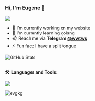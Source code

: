 
### Hi, I'm Eugene 👋
<p align="left"> <img src="https://komarev.com/ghpvc/?username=evgkg&label=Profile%20views&color=0e75b6&style=plastic" </p>

- 🔭 I’m currently working on my website
- 🌱 I’m currently learning golang
- 📫 Reach me via **Telegram [@wwtws](https://t.me/wwtws)**
- ⚡ Fun fact: I have a split tongue

![GitHub Stats](https://github-readme-stats.vercel.app/api?username=evgkg&theme=radical)

  <br/>
  <b>🛠️&nbsp;&nbsp;Languages&nbsp;and&nbsp;Tools:</b>
  <br/>
  <p align="left">
    <a href="https://skillicons.dev">
      <img src="https://skillicons.dev/icons?i=linux,git,docker,go,cpp,cs,html,css,js,mysql,qt,visualstudio,unreal,unity,arduino,bash&perline=8" />
    </a>
  </p>
 <p><img align="left" src="https://github-readme-stats.vercel.app/api/top-langs?username=evgkg&hide=c%23&show_icons=true&theme=tokyonight&locale=en&layout=compact" alt="evgkg" /></p>
